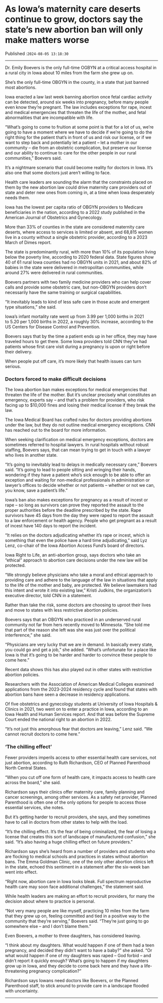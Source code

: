 # As Iowa’s maternity care deserts continue to grow, doctors say the state’s new abortion ban will only make matters worse

Published :`2024-08-05 13:18:30`

---

Dr. Emily Boevers is the only full-time OGBYN at a critical access hospital in a rural city in Iowa about 10 miles from the farm she grew up on.

She’s the only full-time OBGYN in the county, in a state that just banned most abortions.

Iowa enacted a law last week banning abortion once fetal cardiac activity can be detected, around six weeks into pregnancy, before many people even know they’re pregnant. The law includes exceptions for rape, incest and medical emergencies that threaten the life of the mother, and fetal abnormalities that are incompatible with life.

“What’s going to come to fruition at some point is that for a lot of us, we’re going to have a moment where we have to decide if we’re going to do the right thing for the patient that’s in front of us and risk our license, or if we want to step back and potentially let a patient – let a mother in our community – die from an obstetric complication, but preserve our license and our ability to continue to care for the other people in our rural communities,” Boevers said.

It’s a nightmare scenario that could become reality for doctors in Iowa. It’s also one that some doctors just aren’t willing to face.

Health care leaders are sounding the alarm that the constraints placed on them by the new abortion law could drive maternity care providers out of state and deter new ones from coming in, at a time when Iowa desperately needs them.

Iowa has the lowest per capita ratio of OBGYN providers to Medicare beneficiaries in the nation, according to a 2022 study published in the American Journal of Obstetrics and Gynecology.

More than 33% of counties in the state are considered maternity care deserts, where access to services is limited or absent, and 68,815 women live in a county without a single obstetric provider, according to a 2023 March of Dimes report.

The state is predominantly rural, with more than 10% of its population living below the poverty line, according to 2020 federal data. State figures show 40 of 61 rural Iowa counties had no OBGYN units in 2021, and about 82% of babies in the state were delivered in metropolitan communities, while around 27% were delivered in rural communities.

Boevers partners with two family medicine providers who can help cover calls and provide some obstetric care, but non-OBGYN providers don’t necessarily have the same training or surgical capabilities.

“It inevitably leads to kind of less safe care in those acute and emergent type situations,” she said.

Iowa’s infant mortality rate went up from 3.99 per 1,000 births in 2021 to 5.20 per 1,000 births in 2022, a roughly 30% increase, according to the US Centers for Disease Control and Prevention.

Boevers says that by the time a patient ends up in her office, they may have traveled hours to get there. Some Iowa providers told CNN they’ve had patients whose first care visit during a pregnancy is upon or right before their delivery.

When people put off care, it’s more likely that health issues can turn serious.

### Doctors forced to make difficult decisions

The Iowa abortion ban makes exceptions for medical emergencies that threaten the life of the mother. But it’s unclear precisely what constitutes an emergency, experts say – and that’s a problem for providers, who risk facing up to $10,000 fines and losing their medical license if they break the law.

The Iowa Medical Board has crafted rules for doctors providing abortions under the law, but they do not outline medical emergency exceptions. CNN has reached out to the board for more information.

When seeking clarification on medical emergency exceptions, doctors are sometimes referred to hospital lawyers. In rural hospitals without robust staffing, Boevers says, that can mean trying to get in touch with a lawyer who lives in another state.

“It’s going to inevitably lead to delays in medically necessary care,” Boevers said. “It’s going to lead to people sitting and wringing their hands, wondering if they have a patient who’s sick enough to be able to offer an exception and waiting for non-medical professionals in administration or lawyer’s offices to decide whether or not patients – whether or not we can, you know, save a patient’s life.”

Iowa’s ban also makes exceptions for pregnancy as a result of incest or rape – so­­ long as survivors can prove they reported the assault to the proper authorities before the deadline prescribed by the state. Rape survivors have 45 days from the day they were raped to report the assault to a law enforcement or health agency. People who get pregnant as a result of incest have 140 days to report the incident.

“It relies on the doctors adjudicating whether it’s rape or incest, which is something that even the police have a hard time adjudicating,” said Lyz Lenz, co-chair of the Iowa Abortion Access Fund’s board of directors.

Iowa Right to Life, an anti-abortion group, says doctors who take an “ethical” approach to abortion care decisions under the new law will be protected.

“We strongly believe physicians who take a moral and ethical approach to providing care and adhere to the language of the law in situations that apply to the life of the mother and baby, are protected. We believe lawmakers had this intent and wrote it into existing law,” Kristi Judkins, the organization’s executive director, told CNN in a statement.

Rather than take the risk, some doctors are choosing to uproot their lives and move to states with less restrictive abortion policies.

Boevers says that an OBGYN who practiced in an underserved rural community not far from hers recently moved to Minnesota. “She told me that part of the reason she left was she was just over the political interference,” she said.

“Physicians are very lucky that we are in demand. In basically every state, you could go and get a job,” she added. “What’s unfortunate for a place like Iowa is that it’s going to be harder and harder to convince these people to come here.”

Recent data shows this has also played out in other states with restrictive abortion policies.

Researchers with the Association of American Medical Colleges examined applications from the 2023-2024 residency cycle and found that states with abortion bans have seen a decrease in residency applications.

Of five obstetrics and gynecology students at University of Iowa Hospitals & Clinics in 2021, two went on to enter a practice in Iowa, according to an Iowa Health and Human Services report. And that was before the Supreme Court ended the national right to an abortion in 2022.

“It’s not just this amorphous fear that doctors are leaving,” Lenz said. “We cannot recruit doctors to come here.”

### ‘The chilling effect’

Fewer providers imperils access to other essential health care services, not just abortion, according to Ruth Richardson, CEO of Planned Parenthood North Central States.

“When you cut off one form of health care, it impacts access to health care across the board,” she said.

Richardson says their clinics offer maternity care, family planning and cancer screenings, among other services. As a safety net provider, Planned Parenthood is often one of the only options for people to access those essential services, she notes.

But it’s getting harder to recruit providers, she says, and they sometimes have to call in doctors from other states to help with the load.

“It’s the chilling effect. It’s the fear of being criminalized, the fear of losing a license that creates this sort of landscape of manufactured confusion,” she said. “It’s also having a huge chilling effect on future providers.”

Richardson says she’s heard from a number of providers and students who are flocking to medical schools and practices in states without abortion bans. The Emma Goldman Clinic, one of the only other abortion clinics left in the state, echoed this sentiment in a statement after the six-week ban went into effect.

“Right now, abortion care in Iowa looks bleak. Full spectrum reproductive health care may soon face additional challenges,” the statement said.

While health leaders are making an effort to recruit providers, for many the decision about where to practice is personal.

“Not very many people are like myself, practicing 10 miles from the farm that they grew up on, feeling committed and tied in a positive way to the community that they’re serving,” Boevers said. “They’re just going to go somewhere else – and I don’t blame them.”

Even Boevers, a mother to three daughters, has considered leaving.

“I think about my daughters. What would happen if one of them had a teen pregnancy, and decided they didn’t want to have a baby?” she asked. “Or what would happen if one of my daughters was raped – God forbid – and didn’t report it quickly enough? What’s going to happen if my daughters grow up in Iowa, and they decide to come back here and they have a life-threatening pregnancy complication?”

Richardson says Iowans need doctors like Boevers, or the Planned Parenthood staff, to stick around to provide care in a landscape flooded with uncertainty.

---

